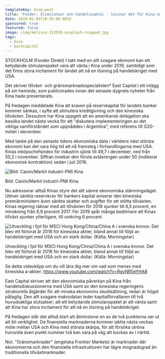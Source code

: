 ```yaml
---
templateKey: blog-post
title: 'Fonder: Stimulanser och handelssamtal - lossnar det för Kina nu?'
date: 2019-01-04T10:36:09.865Z
sponsored: true
featured: false
image: /img/melissa-313558-unsplash-cropped.jpg
tags:
  - Kina
  - EastCapital
---
```

STOCKHOLM (Fonder Direkt) I takt med en allt svagare ekonomi kan ett betydande stimulanspaket vara att vänta i Kina under 2019, samtidigt som det finns stora incitament för landet att nå en lösning på handelskriget med USA.

Det skriver tillväxt- och gränsmarknadsspecialisten* East Capital i ett inlägg på sin hemsida, som publicerades innan det senaste dygnets nyheter från Kina hade presenterats.

På fredagen meddelade Kina att kraven på reservkapital för landets banker kommer sänkas, i syfte att stimulera kreditgivning och den kinesiska tillväxten. Dessutom har Kina uppgett att en amerikansk delegation ska besöka landet nästa vecka för att "diskutera implementeringen av det viktiga samförståndet som uppnåddes i Argentina", med referens till G20-mötet i december.

Med tanke på den senaste tidens ekonomiska data i världens näst största ekonomi kan det vara hög tid att nå framsteg i förhandlingarna med USA. Kinas inköpschefsindex för industrin sjönk till 49,7 i december, ned från 50,2 i november. Siffran innebar den första avläsningen under 50 (indikerar ekonomisk kontraktion) sedan i juli 2016.

![Bild: Caixin/Markit industri-PMI Kina](/img/155.png)

<span class="image-caption">Bild: Caixin/Markit industri-PMI Kina</span>

Nu adresserar alltså Kinas styre det allt sämre ekonomiska stämningsläget. Utöver sänkta reservkrav för bankers kapital aviserar den kinesiska premiärministern även sänkta skatter och avgifter för att stötta tillväxten. Kinas regering räknar med att tillväxten för 2018 sjunker till 6,5 procent, en minskning från 6,9 procent 2017. För 2019 spår många bedömare att Kinas tillväxt sjunker ytterligare, till omkring 6 procent.

![Utveckling i fjol för MSCI Hong Kong/China/China A i svenska kronor. Det blev ett förlorat år 2018 för kinesiska aktier, bland annat till följd av handelskriget med USA och en stark dollar. (Källa: Morningstar)](/img/132.png)

<span class="image-caption">Utveckling i fjol för MSCI Hong Kong/China/China A i svenska kronor. Det blev ett förlorat år 2018 för kinesiska aktier, bland annat till följd av handelskriget med USA och en stark dollar. (Källa: Morningstar)</span>

Se detta videoklipp om du vill lära dig mer om vad som menas med kinesiska a-aktier: [https://www.youtube.com/watch?v=RgvNR5eYHA8](https://www.youtube.com/watch?v=RgvNR5eYHA8)

East Capital skriver att den ekonomiska påverkan på Kina från handelsdiskussionerna med USA samt av den kinesiska regeringens strukturella åtgärder för att minska ekonomins skuldsättning, redan är högst påtaglig. Den allt svagare makrodatan leder kapitalförvaltaren till två huvudsakliga slutsatser; att ett betydande stimulanspaket är att vänta samt att Kina har stora incitament för att nå en lösning på handelskriget.

På fredagen står det alltså klart att åtminstone en av de två punkterna ser ut att bli verklighet. De finansiella marknaderna kommer iaktta nästa veckas möte mellan USA och Kina med största skärpa, för att försöka utröna huruvida även punkt nummer två kan vara på väg att bockas av i närtid.

Not. "Gränsmarknader" (engelska Frontier Markets) är marknader där ekonomierna och den finansiella infrastrukturen har lägre mognadsgrad än traditionella tillväxtmarknader.
